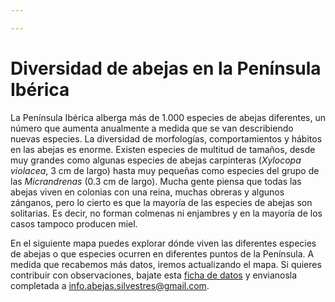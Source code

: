 ```yaml
---

---
```

# Diversidad de abejas en la Península Ibérica

La Península Ibérica alberga más de 1.000 especies de abejas diferentes, un número que aumenta anualmente a medida que se van describiendo nuevas especies. La diversidad de morfologías, comportamientos y hábitos en las abejas es enorme. Existen especies de multitud de tamaños, desde muy grandes como algunas especies de abejas carpinteras (_Xylocopa violacea_, 3 cm de largo) hasta muy pequeñas como especies del grupo de las _Micrandrenas_ (0.3 cm de largo). Mucha gente piensa que todas las abejas viven en colonias con una reina, muchas obreras y algunos zánganos, pero lo cierto es que la mayoría de las especies de abejas son solitarias. Es decir, no forman colmenas ni enjambres y en la mayoría de los casos tampoco producen miel.

En el siguiente mapa puedes explorar dónde viven las diferentes especies de abejas o que especies ocurren en diferentes puntos de la Península. A medida que recabemos más datos, iremos actualizando el mapa. Si quieres contribuir con observaciones, bajate esta [ficha de datos](/assets/iberian_bees.xlsx) y envianosla completada a [info.abejas.silvestres@gmail.com](mailto:info.abejas.silvestres@gmail.com).